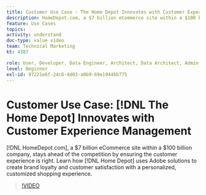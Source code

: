 ```yaml
---
title: Customer Use Case - The Home Depot Innovates with Customer Experience Management
description: HomeDepot.com, a $7 billion eCommerce site within a $100 billion company, stays ahead of the competition by ensuring the customer experience is right. Learn how Home Depot uses Adobe solutions to create brand loyalty and customer satisfaction with a personalized, customized shopping experience.
feature: Use Cases
topics: 
activity: understand
doc-type: value video
team: Technical Marketing
kt: 4387

role: User, Developer, Data Engineer, Architect, Data Architect, Admin, Leader
level: Beginner
exl-id: 97221e6f-24c6-4d03-a0b9-69e1944bb775
---
```

# Customer Use Case: [!DNL The Home Depot] Innovates with Customer Experience Management

[!DNL HomeDepot.com], a $7 billion eCommerce site within a $100 billion company, stays ahead of the competition by ensuring the customer experience is right. Learn how [!DNL Home Depot] uses Adobe solutions to create brand loyalty and customer satisfaction with a personalized, customized shopping experience.

>[!VIDEO](https://video.tv.adobe.com/v/31506/?quality=12&learn=on)
